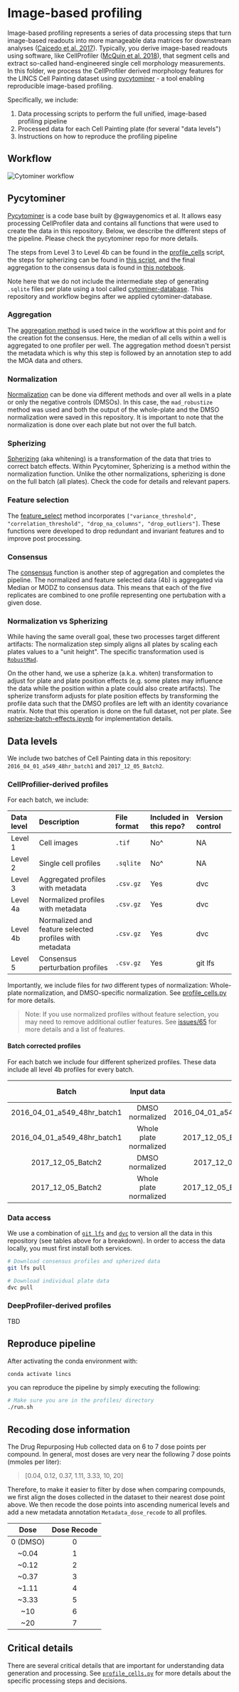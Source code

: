 # Image-based profiling

Image-based profiling represents a series of data processing steps that turn image-based readouts into more manageable data matrices for downstream analyses ([Caicedo et al. 2017](https://doi.org/10.1038/nmeth.4397)).
Typically, you derive image-based readouts using software, like CellProfiler ([McQuin et al. 2018](https://doi.org/10.1371/journal.pbio.2005970)), that segment cells and extract so-called hand-engineered single cell morphology measurements.
In this folder, we process the CellProfiler derived morphology features for the LINCS Cell Painting dataset using [pycytominer](https://github.com/cytomining/pycytominer) - a tool enabling reproducible image-based profiling.

Specifically, we include:

1. Data processing scripts to perform the full unified, image-based profiling pipeline
2. Processed data for each Cell Painting plate (for several "data levels")
3. Instructions on how to reproduce the profiling pipeline

## Workflow

![Cytominer workflow](media/cytominer_workflow_new.png)

## Pycytominer
[Pycytominer](https://github.com/cytomining/pycytominer) is a code base built by @gwaygenomics et al.
It allows easy processing CellProfiler data and contains all functions that were used to create the data in this repository. Below, we describe the different steps of the pipeline. Please check the pycytominer repo for more details. 

The steps from Level 3 to Level 4b can be found in the [profile_cells](https://github.com/broadinstitute/lincs-cell-painting/blob/master/profiles/profile_cells.py) script, the steps for spherizing can be found in [this script](https://github.com/michaelbornholdt/lincs-cell-painting/blob/master/spherized_profiles/spherize-batch-effects.ipynb), and the final aggregation to the consensus data is found in [this notebook](https://github.com/broadinstitute/lincs-cell-painting/blob/master/consensus/build-consensus-signatures.ipynb).  

Note here that we do not include the intermediate step of generating `.sqlite` files per plate using a tool called [cytominer-database](https://github.com/cytomining/cytominer-database).
This repository and workflow begins after we applied cytominer-database.


### Aggregation
The [aggregation method](https://github.com/cytomining/pycytominer/blob/master/pycytominer/aggregate.py) is used twice in the workflow at this point and for the creation fot the consensus. Here, the median of all cells within a well is aggregated to one profiler per well. The aggregation method doesn't persist the metadata which is why this step is followed by an annotation step to add the MOA data and others. 
    


### Normalization
[Normalization](https://github.com/cytomining/pycytominer/blob/master/pycytominer/normalize.py) can be done via different methods and over all wells in a plate or only the negative controls (DMSOs). In this case, the `mad_robustize` method was used and both the output of the whole-plate and the DMSO normalization were saved in this repository. 
It is important to note that the normalization is done over each plate but not over the full batch.


### Spherizing
[Spherizing](https://github.com/cytomining/pycytominer/blob/c0d3e86aa64de8b1c6c3213d48937aab8e9d1c1d/pycytominer/operations/transform.py#L13) (aka whitening) is a transformation of the data that tries to correct batch effects. Within Pycytominer, Spherizing is a method within the normalization function.
Unlike the other normalizations, spherizing is done on the full batch (all plates). Check the code for details and relevant papers.


### Feature selection
The [feature_select](https://github.com/cytomining/pycytominer/blob/master/pycytominer/feature_select.py) method incorporates `["variance_threshold", "correlation_threshold", "drop_na_columns", "drop_outliers"]`. 
These functions were developed to drop redundant and invariant features and to improve post processing.


### Consensus
The [consensus](https://github.com/cytomining/pycytominer/blob/master/pycytominer/consensus.py) function is another step of aggregation and completes the pipeline. The normalized and feature selected data (4b) is aggregated via Median or MODZ to consensus data. This means that each of the five replicates are combined  to one profile representing one pertubation with a given dose.  


### Normalization vs Spherizing
While having the same overall goal, these two processes target different artifacts:
The normalization step simply aligns all plates by scaling each plates values to a "unit height". The specific transformation used is [`RobustMad`](https://github.com/cytomining/pycytominer/blob/372f1086318841670a916f20334333b06e6b84c9/pycytominer/operations/transform.py#L111).  

On the other hand, we use a spherize (a.k.a. whiten) transformation to adjust for plate and plate position effects (e.g. some plates may influence the data while the position within a plate could also create artifacts).
The spherize transform adjusts for plate position effects by transforming the profile data such that the DMSO profiles are left with an identity covariance matrix. Note that this operation is done on the full dataset, not per plate.
See [spherize-batch-effects.ipynb](spherized_profiles/spherize-batch-effects.ipynb) for implementation details.


## Data levels

We include two batches of Cell Painting data in this repository: `2016_04_01_a549_48hr_batch1` and `2017_12_05_Batch2`.

### CellProfilier-derived profiles

For each batch, we include:

| Data level | Description | File format | Included in this repo? | Version control |
| :--------- | :---------- | :---------- | :--------------------- | :-------------- |
| Level 1 | Cell images | `.tif` | No^ | NA |
| Level 2 | Single cell profiles | `.sqlite` | No^ | NA |
| Level 3 | Aggregated profiles with metadata | `.csv.gz` | Yes | dvc |
| Level 4a | Normalized profiles with metadata | `.csv.gz` | Yes | dvc |
| Level 4b | Normalized and feature selected profiles with metadata | `.csv.gz` | Yes | dvc |
| Level 5 | Consensus perturbation profiles | `.csv.gz` | Yes | git lfs |

Importantly, we include files for _two_ different types of normalization: Whole-plate normalization, and DMSO-specific normalization.
See [profile_cells.py](profile_cells.py) for more details.

> Note: If you use normalized profiles without feature selection, you may need to remove additional outlier features.
See [issues/65](https://github.com/broadinstitute/lincs-cell-painting/issues/65) for more details and a list of features.

#### Batch corrected profiles

For each batch we include four different spherized profiles. 
These data include all level 4b profiles for every batch. 

| Batch | Input data | Spherized output file | Version control |
| :---: | :--------: | :-------------------: | :-------------- |
| 2016_04_01_a549_48hr_batch1 | DMSO normalized | 2016_04_01_a549_48hr_batch1_dmso_spherized_profiles_with_input_normalized_by_dmso.csv.gz | git lfs |
| 2016_04_01_a549_48hr_batch1 | Whole plate normalized | 2017_12_05_Batch2_dmso_spherized_profiles_with_input_normalized_by_whole_plate.csv.gz | git lfs |
| 2017_12_05_Batch2 | DMSO normalized | 2017_12_05_Batch2_dmso_spherized_profiles_with_input_normalized_by_dmso.csv.gz | git lfs |
| 2017_12_05_Batch2 | Whole plate normalized | 2017_12_05_Batch2_dmso_spherized_profiles_with_input_normalized_by_whole_plate.csv.gz | git lfs |

### Data access

We use a combination of [`git lfs`](https://git-lfs.github.com/) and [`dvc`](https://dvc.org/) to version all the data in this repository (see tables above for a breakdown).
In order to access the data locally, you must first install both services. 

```bash
# Download consensus profiles and spherized data
git lfs pull

# Download individual plate data
dvc pull
```

### DeepProfiler-derived profiles

TBD

## Reproduce pipeline

After activating the conda environment with:

```bash
conda activate lincs
```

you can reproduce the pipeline by simply executing the following:

```bash
# Make sure you are in the profiles/ directory
./run.sh
```

## Recoding dose information

The Drug Repurposing Hub collected data on 6 to 7 dose points per compound.
In general, most doses are very near the following 7 dose points (mmoles per liter):

> [0.04, 0.12, 0.37, 1.11, 3.33, 10, 20]

Therefore, to make it easier to filter by dose when comparing compounds, we first align the doses collected in the dataset to their nearest dose point above.
We then recode the dose points into ascending numerical levels and add a new metadata annotation `Metadata_dose_recode` to all profiles.

| Dose | Dose Recode |
| :--: | :---------: |
| 0 (DMSO) | 0 |
| ~0.04 | 1 |
| ~0.12 | 2 |
| ~0.37 | 3 |
| ~1.11 | 4 |
| ~3.33 | 5 |
| ~10 | 6 |
| ~20 | 7 |

## Critical details

There are several critical details that are important for understanding data generation and processing.
See [`profile_cells.py`](profile_cells.py) for more details about the specific processing steps and decisions.
